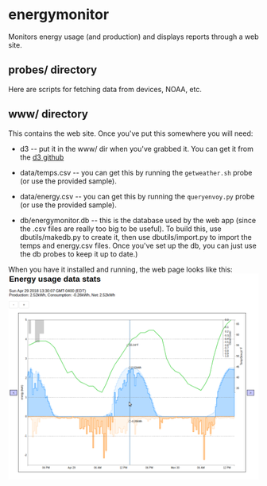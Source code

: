 # energymonitor

Monitors energy usage (and production) and displays reports through a web site.

## probes/ directory

Here are scripts for fetching data from devices, NOAA, etc.

## www/ directory

This contains the web site.  Once you've put this somewhere you will need:

* d3 -- put it in the www/ dir when you've grabbed it.  You can get it from 
  the [d3 github](https://github.com/d3/d3/releases/latest)

* data/temps.csv -- you can get this by running the `getweather.sh` probe (or
  use the provided sample).

* data/energy.csv -- you can get this by running the `queryenvoy.py` probe (or
  use the provided sample).

* db/energymonitor.db -- this is the database used by the web app (since the
  .csv files are really too big to be useful).  To build this, use
  dbutils/makedb.py to create it, then use dbutils/import.py to import the
  temps and energy.csv files.  Once you've set up the db, you can just use the 
  db probes to keep it up to date.)

When you have it installed and running, the web page looks like this:
![screenshot](https://github.com/sidstamm/energymonitor/blob/master/energymonitor-screenshot.png)
